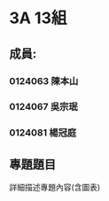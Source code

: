 # 3A 13組 #
## 成員: ##

### 0124063 陳本山 ###
### 0124067 吳宗珉 ###
### 0124081 楊冠庭 ###

## 專題題目 ##
詳細描述專題內容(含圖表)
